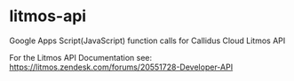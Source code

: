 # litmos-api
Google Apps Script(JavaScript) function calls for Callidus Cloud Litmos API

For the Litmos API Documentation see:
https://litmos.zendesk.com/forums/20551728-Developer-API
